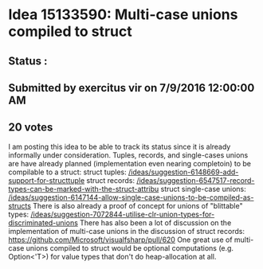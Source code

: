 # Idea 15133590: Multi-case unions compiled to struct #

## Status : 

## Submitted by exercitus vir on 7/9/2016 12:00:00 AM

## 20 votes

I am posting this idea to be able to track its status since it is already informally under consideration. Tuples, records, and single-cases unions are have already planned (implementation even nearing completoin) to be compilable to a struct:
struct tuples: [/ideas/suggestion-6148669-add-support-for-structtuple](/ideas/suggestion-6148669-add-support-for-structtuple.md)
struct records: [/ideas/suggestion-6547517-record-types-can-be-marked-with-the-struct-attribu](/ideas/suggestion-6547517-record-types-can-be-marked-with-the-struct-attribu.md)
struct single-case unions: [/ideas/suggestion-6147144-allow-single-case-unions-to-be-compiled-as-structs](/ideas/suggestion-6147144-allow-single-case-unions-to-be-compiled-as-structs.md)
There is also already a proof of concept for unions of "blittable" types: [/ideas/suggestion-7072844-utilise-clr-union-types-for-discriminated-unions](/ideas/suggestion-7072844-utilise-clr-union-types-for-discriminated-unions.md)
There has also been a lot of discussion on the implementation of multi-case unions in the discussion of struct records: https://github.com/Microsoft/visualfsharp/pull/620
One great use of multi-case unions compiled to struct would be optional computations (e.g. Option<'T>) for value types that don't do heap-allocation at all.





